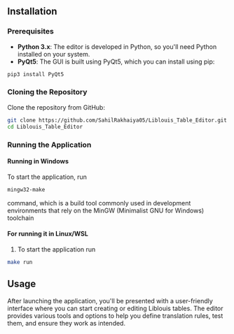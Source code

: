 
## Installation

### Prerequisites

- **Python 3.x**: The editor is developed in Python, so you'll need Python installed on your system.
- **PyQt5**: The GUI is built using PyQt5, which you can install using pip:

```bash
pip3 install PyQt5
```

### Cloning the Repository
Clone the repository from GitHub: 
```bash
git clone https://github.com/SahilRakhaiya05/Liblouis_Table_Editor.git
cd Liblouis_Table_Editor
```

### Running the Application


#### Running in Windows
To start the application, run
```bash
mingw32-make
```
command, which is a build tool commonly used in development environments that rely on the MinGW (Minimalist GNU for Windows) toolchain


#### For running it in Linux/WSL

1. To start the application run
```bash
make run
```

## Usage

After launching the application, you'll be presented with a user-friendly interface where you can start creating or editing Liblouis tables. The editor provides various tools and options to help you define translation rules, test them, and ensure they work as intended.

